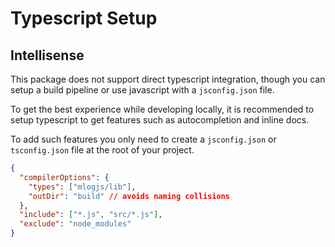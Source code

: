 # Typescript Setup

## Intellisense

This package does not support direct typescript integration, though you can setup a build pipeline or use javascript with a `jsconfig.json` file.

To get the best experience while developing locally, it is recommended to setup typescript to get features such as autocompletion and inline docs.

To add such features you only need to create a `jsconfig.json` or `tsconfig.json` file at the root of your project.

```json
{
  "compilerOptions": {
    "types": ["mlogjs/lib"],
    "outDir": "build" // avoids naming collisions
  },
  "include": ["*.js", "src/*.js"],
  "exclude": "node_modules"
}
```
